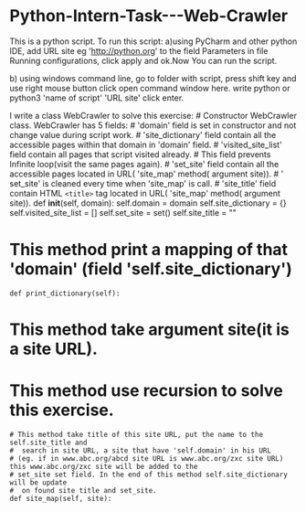 # Python-Intern-Task---Web-Crawler
This is a python script. To run this script:
a)using PyCharm and other python IDE, add URL site  eg 'http://python.org' to the field Parameters in file Running configurations, click apply and ok.Now You can run the script. 

b) using windows command line, go to folder with script, press shift key and use right mouse button click open command window here. write python or python3 'name of script' 'URL site' click enter. 

 I write a class WebCrawler to solve this exercise:
    # Constructor WebCrawler class. WebCrawler has 5 fields:
    # 'domain' field is set in constructor and not change value during script work.
    # 'site_dictionary' field contain all the accessible pages within that domain in 'domain' field.
    # 'visited_site_list' field contain all pages that script visited already.
    #  This field prevents Infinite loop(visit the same pages again).
    #  'set_site' field contain all the accessible pages located in URL( 'site_map' method( argument site)).
    #  ' set_site' is cleaned every time when 'site_map' is call.
    #  'site_title' field contain HTML `<title>` tag located in URL( 'site_map' method( argument site)).
        def __init__(self, domain):
        self.domain = domain
        self.site_dictionary = {}
        self.visited_site_list = []
        self.set_site = set()
        self.site_title = ""
   
   # This method print a mapping of that 'domain' (field 'self.site_dictionary')
    def print_dictionary(self):
    
    
   # This method take argument site(it is a site URL).
   # This method use recursion to solve this exercise. 
    # This method take title of this site URL, put the name to the self.site_title and
    #  search in site URL, a site that have 'self.domain' in his URL
    # (eg. if in www.abc.org/abcd site URL is www.abc.org/zxc site URL) this www.abc.org/zxc site will be added to the
    # set_site set field. In the end of this method self.site_dictionary will be update
    #  on found site title and set_site.
    def site_map(self, site):
